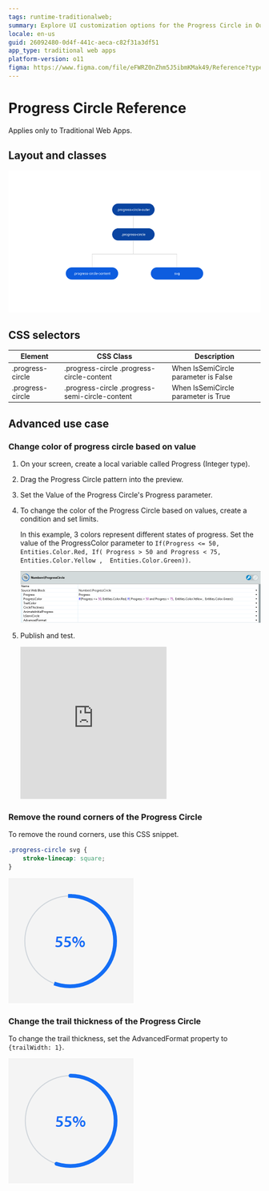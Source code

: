 ```yaml
---
tags: runtime-traditionalweb; 
summary: Explore UI customization options for the Progress Circle in OutSystems 11 (O11).
locale: en-us
guid: 26092480-0d4f-441c-aeca-c82f31a3df51
app_type: traditional web apps
platform-version: o11
figma: https://www.figma.com/file/eFWRZ0nZhm5J5ibmKMak49/Reference?type=design&node-id=615%3A541&mode=design&t=Cx8ecjAITJrQMvRn-1
---
```


# Progress Circle Reference

<div class="info" markdown="1">

Applies only to Traditional Web Apps.

</div>

## Layout and classes

![Diagram illustrating the layout and classes of the Progress Circle UI pattern for Traditional Web Apps](images/progresscircle-3-diag.png "Progress Circle Layout Diagram")

## CSS selectors

| **Element** |  **CSS Class** |  **Description**  |
| --- | --- | --- |
| .progress-circle | .progress-circle .progress-circle-content |  When IsSemiCircle parameter is False  |
| .progress-circle | .progress-circle .progress-semi-circle-content |  When IsSemiCircle parameter is True  |

## Advanced use case

### Change color of progress circle based on value

1. On your screen, create a local variable called Progress (Integer type).

1. Drag the Progress Circle pattern into the preview.

1. Set the Value of the Progress Circle's Progress parameter.

1. To change the color of the Progress Circle based on values, create a condition and set limits.

    In this example, 3 colors represent different states of progress. Set the value of the ProgressColor parameter to `If(Progress <= 50, Entities.Color.Red, If( Progress > 50 and Progress < 75,  Entities.Color.Yellow ,  Entities.Color.Green))`.

    ![Screenshot showing how to set the Progress Circle color based on value conditions in Traditional Web Apps](images/progresscircle-4-ss.png "Progress Circle Color Change Example")

1. Publish and test.

    <iframe src="https://player.vimeo.com/video/998126828" width="292" height="304" frameborder="0" allow="autoplay; fullscreen" allowfullscreen="">Video demonstrating the color change in the Progress Circle based on different value conditions.</iframe>

### Remove the round corners of the Progress Circle

To remove the round corners, use this CSS snippet.

```css
.progress-circle svg {
    stroke-linecap: square;
}
```

![Screenshot displaying the Progress Circle with square corners after CSS modification to remove round corners](images/progresscircle-6-ss.png "Progress Circle Without Round Corners")

### Change the trail thickness of the Progress Circle

To change the trail thickness, set the AdvancedFormat property to `{trailWidth: 1}`.

![Screenshot showing the Progress Circle with a customized trail thickness using the AdvancedFormat property](images/progresscircle-7-ss.png "Progress Circle Trail Thickness Adjustment")
